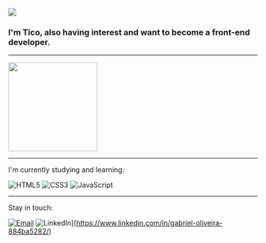 <img src=https://64.media.tumblr.com/d75aea13463a79bbf848c62619a07376/tumblr_mn2jvhDPIp1sqlqe5o1_500.gif />

</a>


### I'm Tico, also having interest and want to become a front-end developer.

-----------------------------------------------------------------------------------------------------------------------------------------------------------------------

<img height="180em" src="https://github-readme-stats.vercel.app/api?username=Tico1606&show_icons=true&hide_border=true&&count_private=true&include_all_commits=true&theme=midnight-purple" />

-----------------------------------------------------------------------------------------------------------------------------------------------------------------------

I'm currently studying and learning:

![HTML5](https://img.shields.io/badge/html5-%23E34F26.svg?style=for-the-badge&logo=html5&logoColor=white)
![CSS3](https://img.shields.io/badge/css3-%231572B6.svg?style=for-the-badge&logo=css3&logoColor=white)
![JavaScript](https://img.shields.io/badge/javascript-%23323330.svg?style=for-the-badge&logo=javascript&logoColor=%23F7DF1E)

-----------------------------------------------------------------------------------------------------------------------------------------------------------------------

Stay in touch:

[![Email](https://img.shields.io/badge/Gmail-D14836?style=for-the-badge&logo=gmail&logoColor=white)](mailto:gabrielsoliveira1606@gmail.com)
![LinkedIn](https://img.shields.io/badge/linkedin-%230077B5.svg?style=for-the-badge&logo=linkedin&logoColor=white)](https://www.linkedin.com/in/gabriel-oliveira-884ba5282/)
